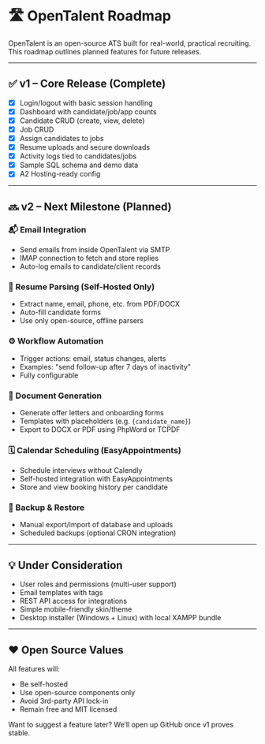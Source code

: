 # 🛣️ OpenTalent Roadmap

OpenTalent is an open-source ATS built for real-world, practical recruiting.  
This roadmap outlines planned features for future releases.

---

## ✅ v1 – Core Release (Complete)

- [x] Login/logout with basic session handling
- [x] Dashboard with candidate/job/app counts
- [x] Candidate CRUD (create, view, delete)
- [x] Job CRUD
- [x] Assign candidates to jobs
- [x] Resume uploads and secure downloads
- [x] Activity logs tied to candidates/jobs
- [x] Sample SQL schema and demo data
- [x] A2 Hosting-ready config

---

## 🔜 v2 – Next Milestone (Planned)

### 📬 Email Integration
- Send emails from inside OpenTalent via SMTP
- IMAP connection to fetch and store replies
- Auto-log emails to candidate/client records

### 📎 Resume Parsing (Self-Hosted Only)
- Extract name, email, phone, etc. from PDF/DOCX
- Auto-fill candidate forms
- Use only open-source, offline parsers

### ⚙️ Workflow Automation
- Trigger actions: email, status changes, alerts
- Examples: "send follow-up after 7 days of inactivity"
- Fully configurable

### 📄 Document Generation
- Generate offer letters and onboarding forms
- Templates with placeholders (e.g. `{candidate_name}`)
- Export to DOCX or PDF using PhpWord or TCPDF

### 🗓️ Calendar Scheduling (EasyAppointments)
- Schedule interviews without Calendly
- Self-hosted integration with EasyAppointments
- Store and view booking history per candidate

### 💾 Backup & Restore
- Manual export/import of database and uploads
- Scheduled backups (optional CRON integration)

---

## 💡 Under Consideration

- User roles and permissions (multi-user support)
- Email templates with tags
- REST API access for integrations
- Simple mobile-friendly skin/theme
- Desktop installer (Windows + Linux) with local XAMPP bundle

---

## ❤️ Open Source Values

All features will:
- Be self-hosted
- Use open-source components only
- Avoid 3rd-party API lock-in
- Remain free and MIT licensed

Want to suggest a feature later? We’ll open up GitHub once v1 proves stable.
